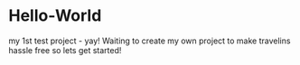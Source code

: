 # Hello-World
my 1st test project - yay!
Waiting to create my own project to make travelins hassle free
so lets get started!
